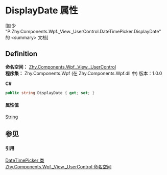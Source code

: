 # DisplayDate 属性


\[缺少 "P:Zhy.Components.Wpf._View._UserControl.DateTimePicker.DisplayDate" 的 &lt;summary&gt; 文档\]



## Definition
**命名空间：** <a href="N_Zhy_Components_Wpf__View__UserControl.md">Zhy.Components.Wpf._View._UserControl</a>  
**程序集：** Zhy.Components.Wpf (在 Zhy.Components.Wpf.dll 中) 版本：1.0.0

**C#**
``` C#
public string DisplayDate { get; set; }
```



#### 属性值
<a href="https://learn.microsoft.com/dotnet/api/system.string" target="_blank" rel="noopener noreferrer">String</a>

## 参见


#### 引用
<a href="T_Zhy_Components_Wpf__View__UserControl_DateTimePicker.md">DateTimePicker 类</a>  
<a href="N_Zhy_Components_Wpf__View__UserControl.md">Zhy.Components.Wpf._View._UserControl 命名空间</a>  
